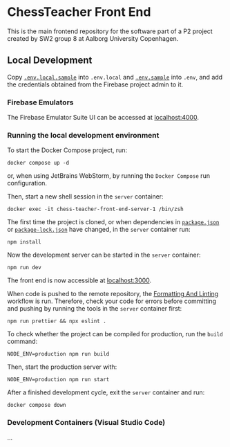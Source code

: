 # ChessTeacher Front End

This is the main frontend repository for the software part of a P2 project created by SW2 group 8 at Aalborg University
Copenhagen.

## Local Development

Copy [`.env.local.sample`](./.env.local.sample) into `.env.local` and [`.env.sample`](./.env.sample) into `.env`, and
add the credentials obtained from the Firebase project admin to it.

### Firebase Emulators

The Firebase Emulator Suite UI can be accessed at [localhost:4000](http://localhost:4000/).

### Running the local development environment

To start the Docker Compose project, run:

```shell
docker compose up -d
```

or, when using JetBrains WebStorm, by running the `Docker Compose` run configuration.

Then, start a new shell session in the `server` container:

```shell
docker exec -it chess-teacher-front-end-server-1 /bin/zsh
```

The first time the project is cloned, or when dependencies in [`package.json`](./package.json)
or [`package-lock.json`](./package-lock.json) have changed, in the `server` container run:

```shell
npm install
```

Now the development server can be started in the `server` container:

```shell
npm run dev
```

The front end is now accessible at [localhost:3000](http://localhost:3000/).

When code is pushed to the remote repository, the
[Formatting And Linting](./.github/workflows/formatting-and-linting.yml) workflow is run.
Therefore, check your code for errors before committing and pushing by running the tools in the `server` container
first:

```shell
npm run prettier && npx eslint .
```

To check whether the project can be compiled for production, run the `build` command:

```shell
NODE_ENV=production npm run build
```

Then, start the production server with:

```shell
NODE_ENV=production npm run start
```

After a finished development cycle, exit the `server` container and run:

```shell
docker compose down
```

### Development Containers (Visual Studio Code)

...
